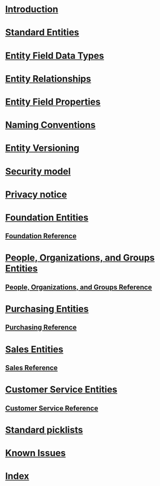 # [Introduction](introduction.md)
# [Standard Entities](standard-entities.md)
# [Entity Field Data Types](field-data-types.md)
# [Entity Relationships](relationships.md)
# [Entity Field Properties](field-properties.md)
# [Naming Conventions](naming-conventions.md)
# [Entity Versioning](versioning.md)
# [Security model](security-model.md)
# [Privacy notice](privacy-notice.md)
# [Foundation Entities](entities-foundation.md)
## [Foundation Reference](entity-tables/foundation.md)
# [People, Organizations, and Groups Entities](entities-person-organization-group.md)
## [People, Organizations, and Groups Reference](entity-tables/person-organization-group.md)
# [Purchasing Entities](entities-purchasing.md)
## [Purchasing Reference](entity-tables/purchasing.md)
# [Sales Entities](entities-sales.md)
## [Sales Reference](entity-tables/sales.md)
# [Customer Service Entities](entities-customer-service.md)
## [Customer Service Reference](entity-tables/customer-service.md)
# [Standard picklists](standard-picklists.md)
# [Known Issues](known-issues.md)
# [Index](index.md)
